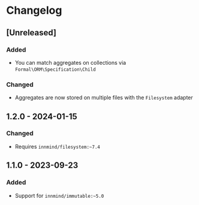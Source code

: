 # Changelog

## [Unreleased]

### Added

- You can match aggregates on collections via `Formal\ORM\Specification\Child`

### Changed

- Aggregates are now stored on multiple files with the `Filesystem` adapter

## 1.2.0 - 2024-01-15

### Changed

- Requires `innmind/filesystem:~7.4`

## 1.1.0 - 2023-09-23

### Added

- Support for `innmind/immutable:~5.0`

